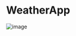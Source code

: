 # WeatherApp
![image](https://github.com/agurnani1/WeatherApp/assets/128670416/e66bd571-57a5-431c-83b5-b65962eed5cc)

